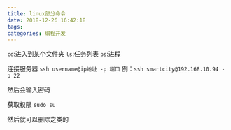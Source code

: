 ```yaml
---
title: linux部分命令
date: 2018-12-26 16:42:18
tags:
categories: 编程开发
---
```




`cd`:进入到某个文件夹
`ls`:任务列表
`ps`:进程


连接服务器
`ssh username@ip地址 -p 端口`
例：`ssh smartcity@192.168.10.94 -p 22`

然后会输入密码

获取权限
`sudo su`

然后就可以删除之类的
